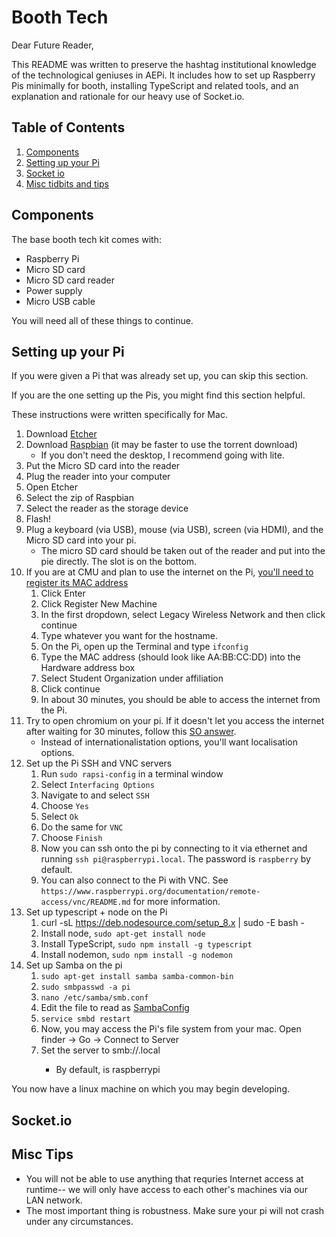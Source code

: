 # Booth Tech

Dear Future Reader,

This README was written to preserve the hashtag institutional knowledge of the technological geniuses
in AEPi. It includes how to set up Raspberry Pis minimally for booth, installing TypeScript and related
tools, and an explanation and rationale for our heavy use of Socket.io.

## Table of Contents

1. [Components](#components)
2. [Setting up your Pi](#setting-up-your-pi)
3. [Socket io](#socket.io)
4. [Misc tidbits and tips](#misc-tips)

## Components

The base booth tech kit comes with:

* Raspberry Pi
* Micro SD card
* Micro SD card reader
* Power supply
* Micro USB cable

You will need all of these things to continue.

## Setting up your Pi

If you were given a Pi that was already set up, you can skip this section.

If you are the one setting up the Pis, you might find this section helpful.

These instructions were written specifically for Mac.

1. Download [Etcher](https://etcher.io/)
2. Download [Raspbian](https://www.raspberrypi.org/downloads/raspbian/) (it may be faster to use the torrent download)
   * If you don't need the desktop, I recommend going with lite.
3. Put the Micro SD card into the reader
4. Plug the reader into your computer
5. Open Etcher
6. Select the zip of Raspbian
7. Select the reader as the storage device
8. Flash!
9. Plug a keyboard (via USB), mouse (via USB), screen (via HDMI), and the Micro SD card into your pi.
   * The micro SD card should be taken out of the reader and put into the pie directly. The slot is on the bottom.
10. If you are at CMU and plan to use the internet on the Pi, [you'll need to register its MAC address](https://netreg.net.cmu.edu/)
    1. Click Enter
    2. Click Register New Machine
    3. In the first dropdown, select Legacy Wireless Network and then click continue
    4. Type whatever you want for the hostname.
    5. On the Pi, open up the Terminal and type `ifconfig`
    6. Type the MAC address (should look like AA:BB:CC:DD) into the Hardware address box
    7. Select Student Organization under affiliation
    8. Click continue
    9. In about 30 minutes, you should be able to access the internet from the Pi.
11. Try to open chromium on your pi. If it doesn't let you access the internet after waiting for 30 minutes, follow this [SO answer](https://raspberrypi.stackexchange.com/a/47715).
    * Instead of internationalistation options, you'll want localisation options.
12. Set up the Pi SSH and VNC servers
    1. Run `sudo rapsi-config` in a terminal window
    2. Select `Interfacing Options`
    3. Navigate to and select `SSH`
    4. Choose `Yes`
    5. Select `Ok`
    6. Do the same for `VNC`
    7. Choose `Finish`
    8. Now you can ssh onto the pi by connecting to it via ethernet and 
       running `ssh pi@raspberrypi.local`. The password is `raspberry` by
       default.
    9. You can also connect to the Pi with VNC. See 
       `https://www.raspberrypi.org/documentation/remote-access/vnc/README.md`
       for more information.
13. Set up typescript + node on the Pi
    1. curl -sL https://deb.nodesource.com/setup_8.x | sudo -E bash -
    2. Install node, `sudo apt-get install node`
    3. Install TypeScript, `sudo npm install -g typescript`
    4. Install nodemon, `sudo npm install -g nodemon`
14. Set up Samba on the pi
    1. `sudo apt-get install samba samba-common-bin`
    2. `sudo smbpasswd -a pi`
    3. `nano /etc/samba/smb.conf`
    4. Edit the file to read as [SambaConfig](/setup/SambaConfig)
    5. `service smbd restart`
    6. Now, you may access the Pi's file system from your mac. Open finder
       -> Go -> Connect to Server
    7. Set the server to smb://<piname>.local
       * By default, <piname> is raspberrypi

You now have a linux machine on which you may begin developing.

## Socket.io



## Misc Tips

* You will not be able to use anything that requries Internet access at runtime-- we will only have access to each other's machines via our LAN network.
* The most important thing is robustness. Make sure your pi will not crash under any circumstances.
